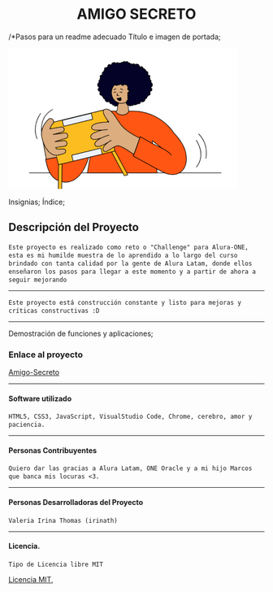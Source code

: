 <h1 align="center"> AMIGO SECRETO </h1>


/*Pasos para un readme adecuado
Título e imagen de portada;

![Portada](./assets/amigo-secreto.png)

Insignias;
Índice;

## Descripción del Proyecto
    Este proyecto es realizado como reto o "Challenge" para Alura-ONE, esta es mi humilde muestra de lo aprendido a lo largo del curso brindado con tanta calidad por la gente de Alura Latam, donde ellos enseñaron los pasos para llegar a este momento y a partir de ahora a seguir mejorando
---
    Este proyecto está construcción constante y listo para mejoras y críticas constructivas :D
---

Demostración de funciones y aplicaciones;

### Enlace al proyecto
[Amigo-Secreto](https://github.com/Irinath/challenge-amigo-secreto_esp-main.git)

---



#### Software utilizado
    HTML5, CSS3, JavaScript, VisualStudio Code, Chrome, cerebro, amor y paciencia.
---

#### Personas Contribuyentes
    Quiero dar las gracias a Alura Latam, ONE Oracle y a mi hijo Marcos que banca mis locuras <3.
---

#### Personas Desarrolladoras del Proyecto
    Valeria Irina Thomas (irinath)
---

#### Licencia.
    Tipo de Licencia libre MIT
<a href="./Licencia.md">Licencia MIT</a>,
    
